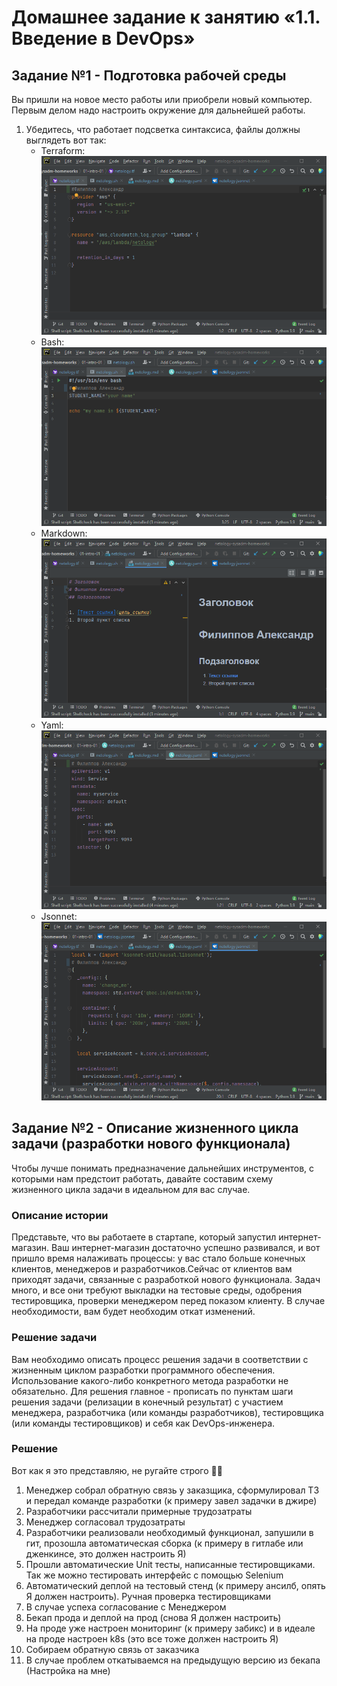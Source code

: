 
# Домашнее задание к занятию «1.1. Введение в DevOps»

## Задание №1 - Подготовка рабочей среды

Вы пришли на новое место работы или приобрели новый компьютер.
Первым делом надо настроить окружение для дальнейшей работы. 

1. Убедитесь, что работает подсветка синтаксиса, файлы должны выглядеть вот так:
    - Terraform: <br /> ![Терраформ](img/terraform.png)
    - Bash: <br /> ![bahs](img/bash.png)
    - Markdown: <br /> ![markdown](img/markdown.png)
    - Yaml: <br /> ![Yaml](img/yaml.png)
    - Jsonnet: <br /> ![Jsonnet](img/jsonnet.png)

## Задание №2 - Описание жизненного цикла задачи (разработки нового функционала)

Чтобы лучше понимать предназначение дальнейших инструментов, с которыми нам предстоит работать, давайте 
составим схему жизненного цикла задачи в идеальном для вас случае.

### Описание истории

Представьте, что вы работаете в стартапе, который запустил интернет-магазин. Ваш интернет-магазин достаточно успешно развивался, и вот пришло время налаживать процессы: у вас стало больше конечных клиентов, менеджеров и разработчиков.Сейчас от клиентов вам приходят задачи, связанные с разработкой нового функционала. Задач много, и все они требуют выкладки на тестовые среды, одобрения тестировщика, проверки менеджером перед показом клиенту. В случае необходимости, вам будет необходим откат изменений.
### Решение задачи

Вам необходимо описать процесс решения задачи в соответствии с жизненным циклом разработки программного обеспечения. Использование какого-либо конкретного метода разработки не обязательно. Для решения главное - прописать по пунктам шаги решения задачи (релизации в конечный результат) с участием менеджера, разработчика (или команды разработчиков), тестировщика (или команды тестировщиков) и себя как DevOps-инженера.


### Решение
Вот как я это представляю, не ругайте строго 💁‍♂️

1. Менеджер собрал обратную связь у заказщика, сформулировал ТЗ и передал команде разработки (к примеру завел задачки в джире)
2. Разработчики рассчитали примерные трудозатраты
3. Менеджер согласовал трудозатраты
4. Разработчики реализовали необходимый функционал, запушили в гит, прозошла автоматическая сборка (к примеру в гитлабе или дженкинсе, это должен настроить Я)
5. Прошли автоматические Unit тесты, написанные тестировщиками. Так же можно тестировать интерфейс с помощью Selenium
6. Автоматический деплой на тестовый стенд (к примеру ансилб, опять Я должен настроить). Ручная проверка тестировщиками
7. В случае успеха согласование с Менеджером
8. Бекап прода и деплой на прод (снова Я должен настроить)
9. На проде уже настроен мониторинг (к примеру забикс) и в идеале на проде настроен k8s (это все тоже должен настроить Я)
10. Собираем обратную связь от заказчика
11. В случае проблем откатываемся на предыдущую версию из бекапа (Настройка на мне)
